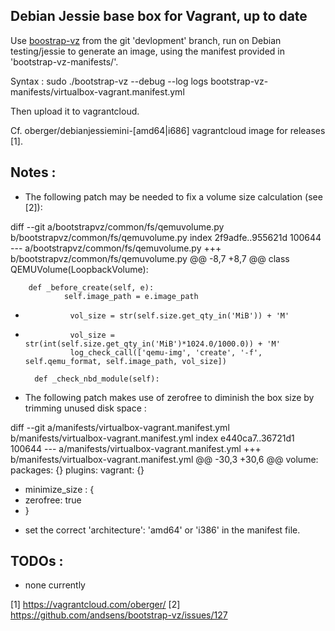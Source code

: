 Debian Jessie base box for Vagrant, up to date
----------------------------------------------

Use [boostrap-vz](http://andsens.github.io/bootstrap-vz/) from the git 'devlopment' branch, run on Debian
testing/jessie to generate an image, using the manifest provided in
'bootstrap-vz-manifests/'.

Syntax : sudo ./bootstrap-vz --debug --log logs bootstrap-vz-manifests/virtualbox-vagrant.manifest.yml

Then upload it to vagrantcloud.

Cf. oberger/debianjessiemini-[amd64|i686] vagrantcloud image for releases [1].

Notes :
-------

* The following patch may be needed to fix a volume size calculation
  (see [2]):

diff --git a/bootstrapvz/common/fs/qemuvolume.py b/bootstrapvz/common/fs/qemuvolume.py
index 2f9adfe..955621d 100644
--- a/bootstrapvz/common/fs/qemuvolume.py
+++ b/bootstrapvz/common/fs/qemuvolume.py
@@ -8,7 +8,7 @@ class QEMUVolume(LoopbackVolume):
 
        def _before_create(self, e):
                self.image_path = e.image_path
-               vol_size = str(self.size.get_qty_in('MiB')) + 'M'
+               vol_size = str(int(self.size.get_qty_in('MiB')*1024.0/1000.0)) + 'M'
                log_check_call(['qemu-img', 'create', '-f', self.qemu_format, self.image_path, vol_size])
 
        def _check_nbd_module(self):


* The following patch makes use of zerofree to diminish the box size
  by trimming unused disk space :

diff --git a/manifests/virtualbox-vagrant.manifest.yml b/manifests/virtualbox-vagrant.manifest.yml
index e440ca7..36721d1 100644
--- a/manifests/virtualbox-vagrant.manifest.yml
+++ b/manifests/virtualbox-vagrant.manifest.yml
@@ -30,3 +30,6 @@ volume:
 packages: {}
 plugins:
   vagrant: {}
+  minimize_size : {
+    zerofree: true
+    }


* set the correct 'architecture': 'amd64' or 'i386' in the manifest file.


TODOs :
-------
* none currently

[1] https://vagrantcloud.com/oberger/
[2] https://github.com/andsens/bootstrap-vz/issues/127

